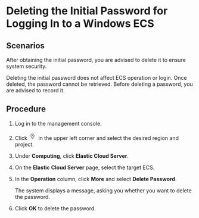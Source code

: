 # Deleting the Initial Password for Logging In to a Windows ECS<a name="EN-US_TOPIC_0031107267"></a>

## Scenarios<a name="section39747844174914"></a>

After obtaining the initial password, you are advised to delete it to ensure system security.

Deleting the initial password does not affect ECS operation or login. Once deleted, the password cannot be retrieved. Before deleting a password, you are advised to record it.

## Procedure<a name="section2644336121598"></a>

1.  Log in to the management console.
2.  Click  ![](figures/icon-region-0.png)  in the upper left corner and select the desired region and project.
3.  Under  **Computing**, click  **Elastic Cloud Server**.
4.  On the  **Elastic Cloud Server**  page, select the target ECS.
5.  In the  **Operation**  column, click  **More**  and select  **Delete Password**.

    The system displays a message, asking you whether you want to delete the password.

6.  Click  **OK**  to delete the password.


